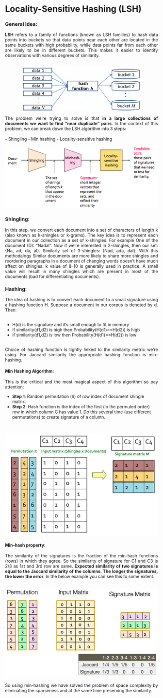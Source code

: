 # Locality-Sensitive Hashing (LSH)

### General Idea:
<div align="justify"><b>LSH</b> refers to a family of functions (known as LSH families) to hash data points into buckets so that data points near each other are located in the same buckets with high probability, while data points far from each other are likely to be in different buckets. This makes it easier to identify observations with various degrees of similarity.</div>

<br>
<p align="center"><img src="https://github.com/Ali-HZN/LSH_Mining-Massive-Datasets/blob/main/images/img_1.png"/></p>

<div align="justify">The problem we’re trying to solve is that <b> in a large collections of documents we want to find “near duplicate” pairs</b>. In the context of this problem, we can break down the LSH algorithm into 3  steps:<br></div>
<br>
- Shingling
- Min hashing
- Locality-sensitive hashing

<br>
<p align="center"><img src="https://github.com/Ali-HZN/LSH_Mining-Massive-Datasets/blob/main/images/img_2.png"/></p>

### Shingling:

<div align="justify">In this step, we convert each document into a set of characters of length k (also known as k-shingles or k-grams). The key idea is to represent each document in our collection as a set of k-shingles. For example One of the document (D): “Nadal”. Now if we’re interested in 2-shingles, then our set: {Na, ad, da, al}. Similarly set of 3-shingles: {Nad, ada, dal}. With this methodalogy Similar documents are more likely to share more shingles and reordering paragraphs in a document of changing words doesn’t have much affect on shingles. k value of 8–10 is generally used in practice. A small value will result in many shingles which are present in most of the documents (bad for differentiating documents).</div>

### Hashing:

<div align="justify">The idea of hashing is to convert each document to a small signature using a hashing function H. Suppose a document in our corpus is denoted by d. Then:</div>
<br>

- H(d) is the signature and it’s small enough to fit in memory
- If similarity(d1,d2) is high then Probability(H(d1)==H(d2)) is high
- If similarity(d1,d2) is low then Probability(H(d1)==H(d2)) is low
<br>
<div align="justify">Choice of hashing function is tightly linked to the similarity metric we’re using. For Jaccard similarity the appropriate hashing function is min-hashing.</div>

#### Min Hashing Algorithm:
<div align="justify">This is the critical and the most magical aspect of this algorithm so pay attention:</div>

- <b>Step 1</b>: Random permutation (π) of row index of document shingle matrix.
- <b>Step 2</b>: Hash function is the index of the first (in the permuted order) row in which column C has value 1. Do this several time (use different permutations) to create signature of a column.

<br>
<p align="center"><img src="https://github.com/Ali-HZN/LSH_Mining-Massive-Datasets/blob/main/images/minhash.JPG"/></p>

#### Min-hash property:

<div align="justify">The similarity of the signatures is the fraction of the min-hash functions (rows) in which they agree. So the similarity of signature for C1 and C3 is 2/3 as 1st and 3rd row are same. <b>Expected similarity of two signatures is equal to the Jaccard similarity of the columns. The longer the signatures, the lower the error</b>. In the below example you can see this to some extent.</div>

<br>
<p align="center"><img src="https://github.com/Ali-HZN/LSH_Mining-Massive-Datasets/blob/main/images/minhash2.JPG"/></p>

<div align="justify">So using min-hashing we have solved the problem of space complexity by eliminating the sparseness and at the same time preserving the similarity.</div>


